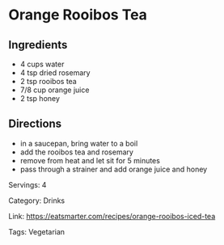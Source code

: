 # Orange Rooibos Tea

## Ingredients

- 4 cups water
- 4 tsp dried rosemary
- 2 tsp rooibos tea
- 7/8 cup orange juice
- 2 tsp honey

## Directions

- in a saucepan, bring water to a boil
- add the rooibos tea and rosemary
- remove from heat and let sit for 5 minutes
- pass through a strainer and add orange juice and honey

Servings: 4

Category: Drinks

Link: https://eatsmarter.com/recipes/orange-rooibos-iced-tea

Tags: Vegetarian

